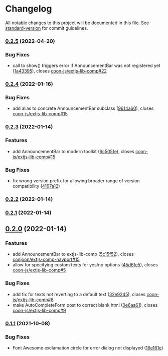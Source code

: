 # Changelog

All notable changes to this project will be documented in this file. See [standard-version](https://github.com/conventional-changelog/standard-version) for commit guidelines.

### [0.2.5](https://github.com/coon-js/extjs-lib-comp/compare/v0.2.4...v0.2.5) (2022-04-20)


### Bug Fixes

* call to show() triggers error if AnnouncementBar was not registered yet ([1a43395](https://github.com/coon-js/extjs-lib-comp/commit/1a43395ab8908b3fc214ff11b89961cb0a4968e3)), closes [coon-js/extjs-lib-comp#22](https://github.com/coon-js/extjs-lib-comp/issues/22)

### [0.2.4](https://github.com/coon-js/extjs-lib-comp/compare/v0.2.3...v0.2.4) (2022-01-16)


### Bug Fixes

* add alias to concrete AnnouncementBar subclass ([9614a60](https://github.com/coon-js/extjs-lib-comp/commit/9614a601c0e41b2521b0ad07248f073433bb78a6)), closes [coon-js/extjs-lib-comp#15](https://github.com/coon-js/extjs-lib-comp/issues/15)

### [0.2.3](https://github.com/coon-js/extjs-lib-comp/compare/v0.2.2...v0.2.3) (2022-01-14)


### Features

* add AnnouncementBar to modern toolkit ([6c505fe](https://github.com/coon-js/extjs-lib-comp/commit/6c505fe25cd021a3a52a778d531867144d463144)), closes [coon-js/extjs-lib-comp#15](https://github.com/coon-js/extjs-lib-comp/issues/15)


### Bug Fixes

* fix wrong version prefix for allowing broader range of version compatibility ([4197a12](https://github.com/coon-js/extjs-lib-comp/commit/4197a124c7412cff6ef3f937935f90bf663adae2))

### [0.2.2](https://github.com/coon-js/extjs-lib-comp/compare/v0.2.1...v0.2.2) (2022-01-14)

### [0.2.1](https://github.com/coon-js/extjs-lib-comp/compare/v0.2.0...v0.2.1) (2022-01-14)

## [0.2.0](https://github.com/coon-js/extjs-lib-comp/compare/v0.1.1...v0.2.0) (2022-01-14)


### Features

* add AnnouncementBar to extjs-lib-comp ([5c15f52](https://github.com/coon-js/extjs-lib-comp/commit/5c15f523be7a1dcee8751f2ad570ed0aa04f56fd)), closes [conjoon/extjs-comp-navport#15](https://github.com/conjoon/extjs-comp-navport/issues/15)
* allow for specifying custom texts for yes/no options ([45d6fe5](https://github.com/coon-js/extjs-lib-comp/commit/45d6fe50f1ac9244f9a7da31473e8769e37b3085)), closes [coon-js/extjs-lib-comp#5](https://github.com/coon-js/extjs-lib-comp/issues/5)


### Bug Fixes

* add fix for texts not reverting to a default text ([32e9245](https://github.com/coon-js/extjs-lib-comp/commit/32e924599129a0b7bde92b3e1755ba1272fddb09)), closes [coon-js/extjs-lib-comp#6](https://github.com/coon-js/extjs-lib-comp/issues/6)
* make AutoCompleteForm post to correct blank.html ([0e6aa61](https://github.com/coon-js/extjs-lib-comp/commit/0e6aa6174e53dbcf4b344084ee584966e9cb28c5)), closes [coon-js/extjs-lib-comp#9](https://github.com/coon-js/extjs-lib-comp/issues/9)

### [0.1.1](https://github.com/coon-js/extjs-lib-comp/compare/v0.1.0...v0.1.1) (2021-10-08)


### Bug Fixes

* Font Awesome exclamation circle for error dialog not displayed ([16e161e](https://github.com/coon-js/extjs-lib-comp/commit/16e161eb61bf453e1216b179b6580edd263a1ac5))
